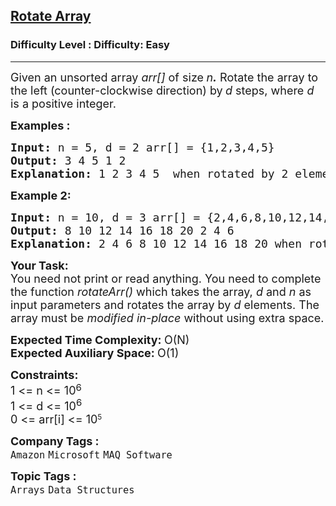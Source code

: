 <h2><a href="https://www.geeksforgeeks.org/problems/rotate-array-by-n-elements-1587115621/1?page=1&category=Arrays&difficulty=Easy&sortBy=submissions">Rotate Array</a></h2><h3>Difficulty Level : Difficulty: Easy</h3><hr><div class="problems_problem_content__Xm_eO"><p><span style="font-size: 18px;">Given an unsorted array <em>arr[]</em> of size<strong> </strong><em>n<strong>.</strong></em>&nbsp;Rotate the array to the left (counter-clockwise direction) by<strong> </strong><em>d</em> steps, where <em>d</em> is a positive integer.&nbsp;</span></p>
<p><span style="font-size: 18px;"><strong>Examples :<br></strong></span></p>
<pre><span style="font-size: 18px;"><strong>Input: </strong>n = 5, d = 2 arr[] = {1,2,3,4,5}
<strong>Output: </strong>3 4 5 1 2
<strong>Explanation: </strong>1 2 3 4 5&nbsp; when rotated by 2 elements, it becomes 3 4 5 1 2.</span></pre>
<p><span style="font-size: 18px;"><strong>Example 2:</strong></span></p>
<pre><span style="font-size: 18px;"><strong>Input: </strong>n = 10, d = 3 arr[] = {2,4,6,8,10,12,14,16,18,20}
<strong>Output: </strong>8 10 12 14 16 18 20 2 4 6<strong>
Explanation: </strong>2 4 6 8 10 12 14 16 18 20 when rotated by 3 elements, it becomes 8 10 12 14 16 18 20 2 4 6.</span>
</pre>
<p><span style="font-size: 18px;"><strong>Your&nbsp;Task:</strong><br>You need not print or read anything. You need to complete the function <em>rotateArr()</em> which takes the array, <em>d</em> and <em>n</em> as input parameters and rotates the array by <em>d</em> elements. The array must be <em>modified in-place</em> without using extra space. <br></span></p>
<p><span style="font-size: 18px;"><strong>Expected Time Complexity:&nbsp;</strong>O(N)<br><strong>Expected Auxiliary Space:&nbsp;</strong>O(1)</span></p>
<p><span style="font-size: 18px;"><strong>Constraints:</strong><br>1 &lt;= n &lt;= 10</span><sup><span style="font-size: 15px;">6</span></sup><br><span style="font-size: 18px;">1 &lt;= d &lt;= 10<sup>6</sup></span><br><span style="font-size: 18px;">0 &lt;=&nbsp;arr[i] &lt;= 10</span><sup>5</sup></p></div><p><span style=font-size:18px><strong>Company Tags : </strong><br><code>Amazon</code>&nbsp;<code>Microsoft</code>&nbsp;<code>MAQ Software</code>&nbsp;<br><p><span style=font-size:18px><strong>Topic Tags : </strong><br><code>Arrays</code>&nbsp;<code>Data Structures</code>&nbsp;